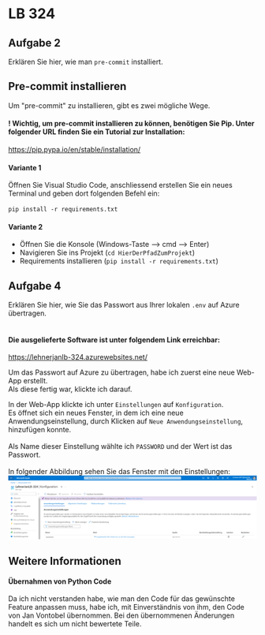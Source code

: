# LB 324

## Aufgabe 2
Erklären Sie hier, wie man `pre-commit` installiert.

## Pre-commit installieren ##

Um "pre-commit" zu installieren, gibt es zwei mögliche Wege. 

#### ! Wichtig, um pre-commit installieren zu können, benötigen Sie Pip. Unter folgender URL finden Sie ein Tutorial zur Installation: ####
https://pip.pypa.io/en/stable/installation/ 

#### Variante 1
Öffnen Sie Visual Studio Code, anschliessend erstellen Sie ein neues Terminal  und geben dort folgenden Befehl ein:

`pip install -r requirements.txt`

#### Variante 2
- Öffnen Sie die Konsole (Windows-Taste --> cmd --> Enter)
- Navigieren Sie ins Projekt (`cd HierDerPfadZumProjekt`)
- Requirements installieren (`pip install -r requirements.txt`)

## Aufgabe 4
Erklären Sie hier, wie Sie das Passwort aus Ihrer lokalen `.env` auf Azure übertragen.
<br><br>
#### Die ausgelieferte Software ist unter folgendem Link erreichbar: 
https://lehnerjanlb-324.azurewebsites.net/ 

Um das Passwort auf Azure zu übertragen, habe ich zuerst eine neue Web-App erstellt. <br> 
Als diese fertig war, klickte ich darauf.

In der Web-App klickte ich unter `Einstellungen` auf `Konfiguration`. <br>
Es öffnet sich ein neues Fenster, in dem ich eine neue Anwendungseinstellung, durch Klicken auf `Neue Anwendungseinstellung`, hinzufügen konnte.
<br><br>
Als Name dieser Einstellung wählte ich `PASSWORD` und der Wert ist das Passwort. 
<br><br>
In folgender Abbildung sehen Sie das Fenster mit den Einstellungen:
![Alt text](image.png)

## Weitere Informationen
#### Übernahmen von Python Code <br>
Da ich nicht verstanden habe, wie man den Code für das gewünschte Feature anpassen muss, habe ich, mit Einverständnis von ihm, den Code von Jan Vontobel übernommen. Bei den übernommenen Änderungen handelt es sich um nicht bewertete Teile. 